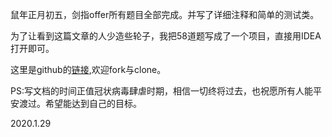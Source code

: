 鼠年正月初五，剑指offer所有题目全部完成。并写了详细注释和简单的测试类。

为了让看到这篇文章的人少造些轮子，我把58道题写成了一个项目，直接用IDEA打开即可。

这里是github的[链接](https://github.com/alwaysgoodtime/learn/tree/master/%E5%89%91%E6%8C%87offer58%E9%A2%98%E5%85%A8%E6%94%BB%E7%95%A5),欢迎fork与clone。



PS:写文档的时间正值冠状病毒肆虐时期，相信一切终将过去，也祝愿所有人能平安渡过。希望能达到自己的目标。



2020.1.29